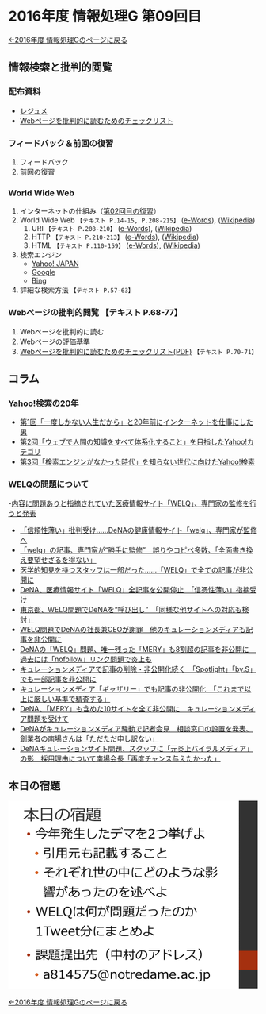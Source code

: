 #  2016年度 情報処理G 第09回目

[←2016年度 情報処理Gのページに戻る](../2016infoG.md)

##  情報検索と批判的閲覧

### 配布資料

- [レジュメ](09/09resume.pdf)
-  [Webページを批判的に読むためのチェックリスト](http://www.tomo.gr.jp/internet/pdf/sheet_4_1.pdf)

### フィードバック＆前回の復習

1. フィードバック
2. 前回の復習

###  World Wide Web

1. インターネットの仕組み（[第02回目の復習](02.md)）
2. World Wide Web  `【テキスト P.14-15, P.208-215】` ([e-Words](http://e-words.jp/w/Web.html)), ([Wikipedia](https://ja.wikipedia.org/wiki/World_Wide_Web))
	1. URI `【テキスト P.208-210】` ([e-Words](http://e-words.jp/w/URI.html)), ([Wikipedia](https://ja.wikipedia.org/wiki/Uniform_Resource_Identifier))
	2. HTTP `【テキスト P.210-213】`  ([e-Words](http://e-words.jp/w/HTTP.html)), ([Wikipedia](https://ja.wikipedia.org/wiki/Hypertext_Transfer_Protocol))
	3. HTML `【テキスト P.110-159】` ([e-Words](http://e-words.jp/w/HTML.html)), ([Wikipedia](https://ja.wikipedia.org/wiki/HyperText_Markup_Language))
3. 検索エンジン
	- [Yahoo! JAPAN](http://www.yahoo.co.jp/)
	- [Google](http://www.google.co.jp/)
	- [Bing](http://www.bing.com/)
4. 詳細な検索方法 `【テキスト P.57-63】`

### Webページの批判的閲覧 【テキスト P.68-77】

1. Webページを批判的に読む
2. Webページの評価基準
3. [Webページを批判的に読むためのチェックリスト(PDF)](http://www.tomo.gr.jp/internet/pdf/sheet_4_1.pdf) `【テキスト P.70-71】`

## コラム

### Yahoo!検索の20年

- [第1回「一度しかない人生だから」と20年前にインターネットを仕事にした男](http://promo.search.yahoo.co.jp/news/service/20161115121817.html)
- [第2回「ウェブで人間の知識をすべて体系化すること」を目指したYahoo!カテゴリ](http://promo.search.yahoo.co.jp/news/service/20161117123007.html)
- [第3回「検索エンジンがなかった時代」を知らない世代に向けたYahoo!検索](http://promo.search.yahoo.co.jp/news/service/20161125104548.html)

### WELQの問題について

-[内容に問題ありと指摘されていた医療情報サイト「WELQ」、専門家の監修を行うと発表](http://nlab.itmedia.co.jp/nl/articles/1611/25/news145.html)
- [「信頼性薄い」批判受け……DeNAの健康情報サイト「welq」、専門家が監修へ](http://www.itmedia.co.jp/news/articles/1611/26/news021.html)
- [「welq」の記事、専門家が“勝手に監修”　誤りやコピペ多数、「全面書き換え要望せざるを得ない」](http://www.itmedia.co.jp/news/articles/1611/28/news093.html)
- [医学的知見を持つスタッフは一部だった……「WELQ」で全ての記事が非公開に](http://nlab.itmedia.co.jp/nl/articles/1611/29/news140.html)
- [DeNA、医療情報サイト「WELQ」全記事を公開停止　「信憑性薄い」指摘受け](http://www.itmedia.co.jp/news/articles/1611/29/news142.html)
- [東京都、WELQ問題でDeNAを“呼び出し”　「同様な他サイトへの対応も検討」](http://www.itmedia.co.jp/news/articles/1611/30/news084.html)
- [WELQ問題でDeNAの社長兼CEOが謝罪　他のキュレーションメディアも記事を非公開に](http://nlab.itmedia.co.jp/nl/articles/1612/01/news145.html)
- [DeNAの「WELQ」問題、唯一残った「MERY」も8割超の記事を非公開に　過去には「nofollow」リンク問題で炎上も](http://nlab.itmedia.co.jp/nl/articles/1612/02/news138.html)
- [キュレーションメディアで記事の削除・非公開化続く　「Spotlight」「by.S」でも一部記事を非公開に](http://nlab.itmedia.co.jp/nl/articles/1612/05/news084.html)
- [キュレーションメディア「ギャザリー」でも記事の非公開化　「これまで以上に厳しい基準で精査する」](http://nlab.itmedia.co.jp/nl/articles/1612/05/news129.html)
- [DeNA、「MERY」も含めた10サイトを全て非公開に　キュレーションメディア問題を受けて](http://nlab.itmedia.co.jp/nl/articles/1612/05/news135.html)
- [DeNAがキュレーションメディア騒動で記者会見　相談窓口の設置を発表、創業者の南場さんは「ただただ申し訳ない」](http://nlab.itmedia.co.jp/nl/articles/1612/07/news143.html)
- [DeNAキュレーションサイト問題、スタッフに「元炎上バイラルメディア」の影　採用理由について南場会長「再度チャンス与えたかった」](nlab.itmedia.co.jp/nl/articles/1612/07/news151.html)

## 本日の宿題

![](09/kadai01.png)

[←2016年度 情報処理Gのページに戻る](../2016infoG.md)